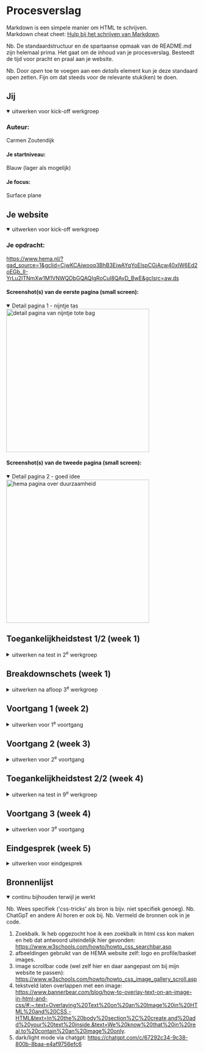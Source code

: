 # Procesverslag
Markdown is een simpele manier om HTML te schrijven.  
Markdown cheat cheet: [Hulp bij het schrijven van Markdown](https://github.com/adam-p/markdown-here/wiki/Markdown-Cheatsheet).

Nb. De standaardstructuur en de spartaanse opmaak van de README.md zijn helemaal prima. Het gaat om de inhoud van je procesverslag. Besteedt de tijd voor pracht en praal aan je website.

Nb. Door *open* toe te voegen aan een *details* element kun je deze standaard open zetten. Fijn om dat steeds voor de relevante stuk(ken) te doen.





## Jij

<details open>
  <summary>uitwerken voor kick-off werkgroep</summary>

  ### Auteur:
  Carmen Zoutendijk

  #### Je startniveau:
  Blauw (lager als mogelijk)

  #### Je focus:
  Surface plane
 
</details>





## Je website

<details open>
  <summary>uitwerken voor kick-off werkgroep</summary>

  ### Je opdracht:
  https://www.hema.nl/?gad_source=1&gclid=CjwKCAjwooq3BhB3EiwAYqYoElspCGjAcw40xIW6Ed2oEGb_II-YrLu2ITNmXw1M1VNWQDbGQAQIgRoCul8QAvD_BwE&gclsrc=aw.ds 

  #### Screenshot(s) van de eerste pagina (small screen): 
  <details open>
    <summary>Detail pagina 1 - nijntje tas</summary>
    <img src="./readme-images/nijntje-tas-full-screen.jpeg" width="375px" alt="detail pagina van nijntje tote bag">
  </details>
  
  #### Screenshot(s) van de tweede pagina (small screen):
  <details open>
    <summary>Detail pagina 2 - goed idee</summary>
    <img src="./readme-images/hema-goed-idee-full-screen.jpeg" width="375px" alt="hema pagina over duurzaamheid">
  </details>
 
</details>



## Toegankelijkheidstest 1/2 (week 1)

<details>
  <summary>uitwerken na test in 2<sup>e</sup> werkgroep</summary>

  ### Bevindingen
  Lijst met je bevindingen die in de test naar voren kwamen:
  - screen reader is (voor mij) heel warrig. Hij leest dingen voor waar ik nog helemaal niet om "vroeg". Ook gaat het heel snel waardoor ik het niet bij kan houden, maar mensen die hier aan gewend zijn zouden dit misschien wel bij kunnen houden.
    
  - ik heb de website nagekeken met "lighthouse" die aangeeft dat de hema website een 83/100 scoort.
    <img src="./images/lighthouse.png" width="375px" alt="hema lighthouse score">

</details>



## Breakdownschets (week 1)

<details>
  <summary>uitwerken na afloop 3<sup>e</sup> werkgroep</summary>

  ### de hele pagina: 
  <img src="readme-images/dummy-plaatje.jpg" width="375px" alt="breakdown van de hele pagina">

  ### dynamisch deel (bijv menu): 
  <img src="readme-images/dummy-plaatje.jpg" width="375px" alt="breakdown van een dynamisch deel">

  ### wellicht nog een dynamisch deel (bijv filter): 
  <img src="readme-images/dummy-plaatje.jpg" width="375px" alt="breakdown van nog een dynamisch deel">

</details>





## Voortgang 1 (week 2)

<details>
  <summary>uitwerken voor 1<sup>e</sup> voortgang</summary>

  ### Stand van zaken
  hier dit ging goed & dit was lastig (neem ook screenshots op van delen van je website en code)


  ### Agenda voor meeting
  samen met je groepje opstellen

  | student 1      | student 2          | student 3    | student 4        |
  | ---            | ---                | ---          | ---              |
  | dit bespreken  | en dit             | en ik dit    | en dan ik dat    |
  | en dat ook nog | dit als er tijd is | nog een punt | dit wil ik zeker |
  | ...            | ...                | ...          | ...              |


  ### Verslag van meeting
  hier na afloop snel de uitkomsten van de meeting vastleggen

  - punt 1
  - punt 2
  - nog een punt
  - ...

</details>





## Voortgang 2 (week 3)

<details>
  <summary>uitwerken voor 2<sup>e</sup> voortgang</summary>

  ### Stand van zaken
  hier dit ging goed & dit was lastig (neem ook screenshots op van delen van je website en code)


  ### Agenda voor meeting
  samen met je groepje opstellen

  | student 1      | student 2          | student 3    | student 4        |
  | ---            | ---                | ---          | ---              |
  | dit bespreken  | en dit             | en ik dit    | en dan ik dat    |
  | en dat ook nog | dit als er tijd is | nog een punt | dit wil ik zeker |
  | ...            | ...                | ...          | ...              |


  ### Verslag van meeting
  hier na afloop snel de uitkomsten van de meeting vastleggen

  - punt 1
  - punt 2
  - nog een punt
- ...

</details>





## Toegankelijkheidstest 2/2 (week 4)

<details>
  <summary>uitwerken na test in 9<sup>e</sup> werkgroep</summary>

  ### Bevindingen
  Lijst met je bevindingen die in de test naar voren kwamen (geef ook aan wat er verbeterd is):

</details>





## Voortgang 3 (week 4)

<details>
  <summary>uitwerken voor 3<sup>e</sup> voortgang</summary>

  ### Stand van zaken
  hier dit ging goed & dit was lastig (neem ook screenshots op van delen van je website en code)


  ### Agenda voor meeting
  samen met je groepje opstellen

  | student 1      | student 2          | student 3    | student 4        |
  | ---            | ---                | ---          | ---              |
  | dit bespreken  | en dit             | en ik dit    | en dan ik dat    |
  | en dat ook nog | dit als er tijd is | nog een punt | dit wil ik zeker |
  | ...            | ...                | ...          | ...              |


  ### Verslag van meeting
  hier na afloop snel de uitkomsten van de meeting vastleggen

  - punt 1
  - punt 2
  - nog een punt
  - ...

</details>





## Eindgesprek (week 5)

<details>
  <summary>uitwerken voor eindgesprek</summary>

  ### Je uitkomst - karakteristiek screenshots:
  <img src="readme-images/dummy-plaatje.jpg" width="375px" alt="uitomst opdracht 1">


  ### Dit ging goed/Heb ik geleerd: 
  Korte omschrijving met plaatjes

  <img src="readme-images/dummy-plaatje.jpg" width="375px" alt="top">


  ### Dit was lastig/Is niet gelukt:
  Korte omschrijving met plaatjes

  <img src="readme-images/dummy-plaatje.jpg" width="375px" alt="bummer">
</details>





## Bronnenlijst

<details open>
  <summary>continu bijhouden terwijl je werkt</summary>

  Nb. Wees specifiek ('css-tricks' als bron is bijv. niet specifiek genoeg). 
  Nb. ChatGpT en andere AI horen er ook bij.
  Nb. Vermeld de bronnen ook in je code.

  1. Zoekbalk. Ik heb opgezocht hoe ik een zoekbalk in html css kon maken en heb dat antwoord uiteindelijk hier gevonden: https://www.w3schools.com/howto/howto_css_searchbar.asp
  2. afbeeldingen gebruikt van de HEMA website zelf: logo en profile/basket images.
  3. image scrollbar code (wel zelf hier en daar aangepast om bij mijn website te passen): https://www.w3schools.com/howto/howto_css_image_gallery_scroll.asp
  4. tekstveld laten overlappen met een image: https://www.bannerbear.com/blog/how-to-overlay-text-on-an-image-in-html-and-css/#:~:text=Overlaying%20Text%20on%20an%20Image%20in%20HTML%20and%20CSS,-HTML&text=In%20the%20body%20section%2C%20create,and%20add%20your%20text%20inside.&text=We%20know%20that%20in%20real,to%20contain%20an%20image%20only.
  5. dark/light mode via chatgpt: https://chatgpt.com/c/67292c34-9c38-800b-8baa-e4af9756efc6
</details>
